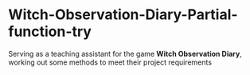 # Witch-Observation-Diary-Partial-function-try  
Serving as a teaching assistant for the game **Witch Observation Diary**, working out some methods to meet their project requirements
